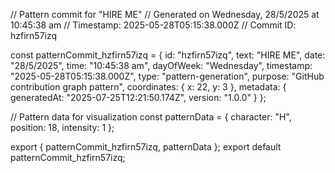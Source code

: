 // Pattern commit for "HIRE ME"
// Generated on Wednesday, 28/5/2025 at 10:45:38 am
// Timestamp: 2025-05-28T05:15:38.000Z
// Commit ID: hzfirn57izq

const patternCommit_hzfirn57izq = {
  id: "hzfirn57izq",
  text: "HIRE ME",
  date: "28/5/2025",
  time: "10:45:38 am",
  dayOfWeek: "Wednesday",
  timestamp: "2025-05-28T05:15:38.000Z",
  type: "pattern-generation",
  purpose: "GitHub contribution graph pattern",
  coordinates: {
    x: 22,
    y: 3
  },
  metadata: {
    generatedAt: "2025-07-25T12:21:50.174Z",
    version: "1.0.0"
  }
};

// Pattern data for visualization
const patternData = {
  character: "H",
  position: 18,
  intensity: 1
};

export { patternCommit_hzfirn57izq, patternData };
export default patternCommit_hzfirn57izq;
